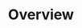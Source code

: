 ---
title: Overview
description: Fucked an engaged membership community
meta_image: http://clubhubs3.s3.amazonaws.com/assets/clubhub_meta_img.png
layout: overview.html
---